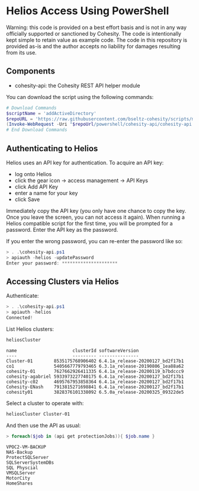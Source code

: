 # Helios Access Using PowerShell

Warning: this code is provided on a best effort basis and is not in any way officially supported or sanctioned by Cohesity. The code is intentionally kept simple to retain value as example code. The code in this repository is provided as-is and the author accepts no liability for damages resulting from its use.

## Components

* cohesity-api: the Cohesity REST API helper module

You can download the script using the following commands:

```powershell
# Download Commands
$scriptName = 'addActiveDirectory'
$repoURL = 'https://raw.githubusercontent.com/bseltz-cohesity/scripts/master/powershell'
(Invoke-WebRequest -Uri "$repoUrl/powershell/cohesity-api/cohesity-api.ps1").content | Out-File cohesity-api.ps1; (Get-Content cohesity-api.ps1) | Set-Content cohesity-api.ps1
# End Download Commands
```

## Authenticating to Helios

Helios uses an API key for authentication. To acquire an API key:

* log onto Helios
* click the gear icon -> access management -> API Keys
* click Add API Key
* enter a name for your key
* click Save

Immediately copy the API key (you only have one chance to copy the key. Once you leave the screen, you can not access it again). When running a Helios compatible script for the first time, you will be prompted for a password. Enter the API key as the password.

If you enter the wrong password, you can re-enter the password like so:

```powershell
> . .\cohesity-api.ps1
> apiauth -helios -updatePassword
Enter your password: *********************
```

## Accessing Clusters via Helios

Authenticate:

```powershell
> . .\cohesity-api.ps1
> apiauth -helios
Connected!
```

List Helios clusters:

```powershell
heliosCluster
```

```text
name                     clusterId softwareVersion
----                     --------- ---------------
Cluster-01        8535175768906402 6.4.1a_release-20200127_bd2f17b1
co1               5405667779793465 6.3.1a_release-20190806_1ea88a62
cohesity-01       7627662926411335 6.4.1a_release-20200119_b7bdccc9
cohesity-agabriel 5933973227740175 6.4.1a_release-20200127_bd2f17b1
cohesity-c02      4695767953858364 6.4.1a_release-20200127_bd2f17b1
Cohesity-ENash    7913815271698841 6.4.1a_release-20200127_bd2f17b1
cohesity01        3828376101338092 6.5.0a_release-20200325_09322de5
```

Select a cluster to operate with:

```powershell
heliosCluster Cluster-01
```

And then use the API as usual:

```powershell
> foreach($job in (api get protectionJobs)){ $job.name }
```

```text
VPOC2-VM-BACKUP
NAS-Backup
ProtectSQLServer
SQLServerSystemDBs
SQL Physcial
VMSQLServer
MotorCity
HomeShares
```
